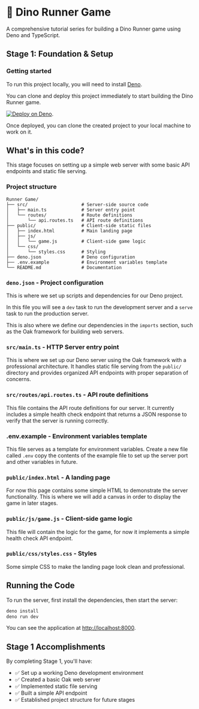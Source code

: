 # 🦕 Dino Runner Game

A comprehensive tutorial series for building a Dino Runner game using Deno and
TypeScript.

## Stage 1: Foundation & Setup

### Getting started

To run this project locally, you will need to install [Deno](https://deno.com/).

You can clone and deploy this project immediately to start building the Dino
Runner game.<br>

[![Deploy on Deno](https://deno.com/button)](https://app.deno.com/new?clone=https://github.com/thisisjofrank/game-tutorial.git).

Once deployed, you can clone the created project to your local machine to work
on it.

## What's in this code?

This stage focuses on setting up a simple web server with some basic API
endpoints and static file serving.

### Project structure

```text
Runner Game/
├── src/                    # Server-side source code
│   ├── main.ts             # Server entry point
│   └── routes/             # Route definitions
│       └── api.routes.ts   # API route definitions
├── public/                 # Client-side static files
│   ├── index.html          # Main landing page
│   ├── js/
│   │   └── game.js         # Client-side game logic
│   └── css/
│       └── styles.css      # Styling
├── deno.json               # Deno configuration
├── .env.example            # Environment variables template
└── README.md               # Documentation
```

### `deno.json` - Project configuration

This is where we set up scripts and dependencies for our Deno project.

In this file you will see a `dev` task to run the development server and a
`serve` task to run the production server.

This is also where we define our dependencies in the `imports` section, such as
the Oak framework for building web servers.

### `src/main.ts` - HTTP Server entry point

This is where we set up our Deno server using the Oak framework with a
professional architecture. It handles static file serving from the `public/`
directory and provides organized API endpoints with proper separation of
concerns.

### `src/routes/api.routes.ts` - API route definitions

This file contains the API route definitions for our server. It currently
includes a simple health check endpoint that returns a JSON response to verify
that the server is running correctly.

### .env.example - Environment variables template

This file serves as a template for environment variables. Create a new file
called `.env` copy the contents of the example file to set up the server port
and other variables in future.

### `public/index.html` - A landing page

For now this page contains some simple HTML to demonstrate the server
functionality. This is where we will add a canvas in order to display the game
in later stages.

### `public/js/game.js` - Client-side game logic

This file will contain the logic for the game, for now it implements a simple
health check API endpoint.

### `public/css/styles.css` - Styles

Some simple CSS to make the landing page look clean and professional.

## Running the Code

To run the server, first install the dependencies, then start the server:

```bash
deno install
deno run dev
```

You can see the application at [http://localhost:8000](http://localhost:8000).

## Stage 1 Accomplishments

By completing Stage 1, you'll have:

- ✅ Set up a working Deno development environment
- ✅ Created a basic Oak web server
- ✅ Implemented static file serving
- ✅ Built a simple API endpoint
- ✅ Established project structure for future stages
